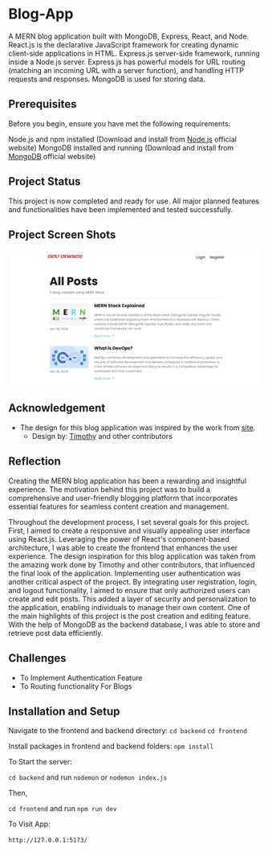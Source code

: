 # Blog-App

A MERN blog application built with MongoDB, Express, React, and Node. React.js is the declarative JavaScript framework for creating dynamic client-side applications in HTML. Express.js server-side framework, running inside a Node.js server. Express.js has powerful models for URL routing (matching an incoming URL with a server function), and handling HTTP requests and responses. MongoDB is used for storing data.  <br/>

## Prerequisites
Before you begin, ensure you have met the following requirements:

Node.js and npm installed (Download and install from [Node.js](https://nodejs.org/en) official website)
MongoDB installed and running (Download and install from [MongoDB](https://www.mongodb.com/docs/manual/installation/) official website)

## Project Status

This project is now completed and ready for use. All major planned features and functionalities have been implemented and tested successfully.

## Project Screen Shots

![Pic1](/frontend/public/Screenshot.png)


## Acknowledgement

- The design for this blog application was inspired by the work from [site](https://tailwind-nextjs-starter-blog.vercel.app/).
  - Design by: [Timothy](https://github.com/timlrx) and other contributors

## Reflection

Creating the MERN blog application has been a rewarding and insightful experience. The motivation behind this project was to build a comprehensive and user-friendly blogging platform that incorporates essential features for seamless content creation and management.

Throughout the development process, I set several goals for this project. First, I aimed to create a responsive and visually appealing user interface using React.js. Leveraging the power of React's component-based architecture, I was able to create the frontend that enhances the user experience. The design inspiration for this blog application was taken from the amazing work done by Timothy and other contributors, that influenced the final look of the application. Implementing user authentication was another critical aspect of the project. By integrating user registration, login, and logout functionality, I aimed to ensure that only authorized users can create and edit posts. This added a layer of security and personalization to the application, enabling individuals to manage their own content. One of the main highlights of this project is the post creation and editing feature. With the help of MongoDB as the backend database, I was able to store and retrieve post data efficiently.

## Challenges

- To Implement Authentication Feature
- To Routing functionality For Blogs


## Installation and Setup


Navigate to the frontend and backend directory: `cd backend` `cd frontend`

Install packages in frontend and backend folders: `npm install`

To Start the server: 

`cd backend` and run `nodemon` or `nodemon index.js`

Then,

`cd frontend` and run `npm run dev`

To Visit App:

`http://127.0.0.1:5173/`



 
